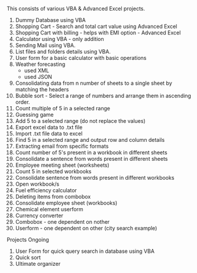 
This consists of various VBA & Advanced Excel projects.

1. Dummy Database using VBA
2. Shopping Cart - Search and total cart value using Advanced Excel
3. Shopping Cart with billing - helps with EMI option - Advanced Excel
4. Calculator using VBA - only addition
5. Sending Mail using VBA.
6. List files and folders details using VBA.
7. User form for a basic calculator with basic operations
8. Weather forecasting
    -  used XML
    -  used JSON 
9. Consolidating data from n number of sheets to a single sheet by matching the headers
10. Bubble sort - Select a range of numbers and arrange them in ascending order.
11. Count multiple of 5 in a selected range
12. Guessing game
13. Add 5 to a selected range (do not replace the values)
14. Export excel data to .txt file
15. Import .txt file data to excel
16. Find 5 in a selected range and output row and column details
17. Extracting email from specific formats
18. Count number of 5's present in a workbook in different sheets
19. Consolidate a sentence from words present in different sheets
20. Employee meeting sheet (worksheets)
21. Count 5 in selected workbooks
22. Consolidate sentence from words present in different workbooks
23. Open workbook/s
24. Fuel efficiency calculator
25. Deleting items from combobox
26. Consolidate employee sheet (workbooks)
27. Chemical element userform
28. Currency converter
29. Combobox - one dependent on nother
30. Userform - one dependent on other (city search example)

Projects Ongoing 

1. User Form for quick query search in database using VBA
2. Quick sort
3. Ultimate organizer

